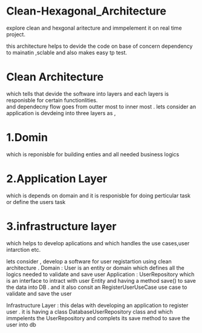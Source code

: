 # Clean-Hexagonal_Architecture
explore clean and hexgonal aritecture and immpelement it on real time project.

this architecture helps to devide the code on base of concern dependency to mainatin ,sclable and also makes easy tp test. 

# Clean Architecture
which tells that devide the software into layers and each layers is responisble for certain functionlities.<br/>
and dependecny flow goes from outter most to inner most . 
lets consider an application is devdeing into three layers as ,
# 1.Domin 
which is reponisble for building enties and all needed business logics 
# 2.Application Layer 
which is depends on domain and it is responisble for doing perticular task or define the users task 
# 3.infrastructure layer 
 which helps to develop aplications and which handles the use cases,user intarction etc.

 lets consider , develop a software for user registartion using clean architecture .
 Domain : User is an entity or domain which defines all the logics needed to validate and save user 
 Application : UserRepository which is an interface to intract with user Entity  and having a method save() to save the data into DB .
               and it also consit an RegisterUserUseCase use case to validate and save the user 

Infrastructure Layer : this delas with developing an application to register user .
                       it is having a class DatabaseUserRepository class and which immpelents the UserRepository and complets its save method to save the user into db 
                      
 


